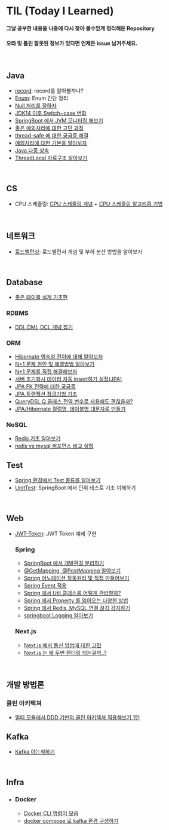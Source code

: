 # TIL (Today I Learned)
<b>그날 공부한 내용을 나중에 다시 찾아 볼수있게 정리해둔 Repository</b><br>
#### 오타 및 틀린 잘못된 정보가 있다면 언제든 issue 남겨주세요.

<br>

## Java 
- <a href="https://github.com/Hyeonqz/TIL/blob/master/Java/record%20%EB%A5%BC%20%EC%95%8C%EC%95%84%EB%B3%BC%EA%B9%8C%EB%82%98%3F.md">record</a>: record를 알아볼까나?
- <a href="https://github.com/Hyeonqz/TIL/blob/master/Java/enum%EC%9D%B4%EB%9E%80%3F.md">Enum</a>: Enum 간단 정리
- <a href="https://github.com/Hyeonqz/TIL/blob/master/Java/Null%20%EC%B2%98%EB%A6%AC%EB%A5%BC%20%EC%9E%98%ED%95%98%EC%9E%90.md">Null 처리를 잘하자</a>
- <a href="https://github.com/Hyeonqz/TIL/blob/master/Java/Switch%20%ED%91%9C%ED%98%84%EC%8B%9D%20after%20JDK14.md">JDK14 이후 Switch~case 변화 </a>
- <a href="https://github.com/Hyeonqz/TIL/blob/master/Java/SpringBoot%20%EC%97%90%EC%84%9C%20JVM%20%EB%AA%A8%EB%8B%88%ED%84%B0%EB%A7%81%EC%9D%84%20%ED%95%B4%EB%B3%B4%EC%9E%90.md">SpringBoot 에서 JVM 모니터링 해보기 </a>
- <a href="https://github.com/Hyeonqz/TIL/blob/master/Java/%EC%A2%8B%EC%9D%80%20%EC%98%88%EC%99%B8%20%EC%B2%98%EB%A6%AC%EB%8A%94%20%EB%AC%B4%EC%97%87%EC%9D%BC%EA%B9%8C.md">좋은 예외처리에 대한 고민 과정</a>
- <a href="https://github.com/Hyeonqz/TIL/blob/master/Java/thread-safe%20%EC%9D%B4%EB%9E%80%3F.md">thread-safe 에 대한 궁금증 해결</a>
- <a href="https://github.com/Hyeonqz/TIL/blob/master/Java/%EC%98%88%EC%99%B8%20%EC%B2%98%EB%A6%AC%20%EA%B8%B0%EB%B3%B8%3A%20throws%2C%20throw%2C%20Throwable%20%EC%A0%95%EB%A6%AC.md">예외처리에 대한 기본을 알아보자</a>
- <a href="https://url.kr/9zx6kn">Java 다중 상속</a>
- <a href="https://url.kr/5q5nxh">ThreadLocal 자료구조 알아보기</a> 

<br>

## CS
- CPU 스케줄링: <a href="https://github.com/Hyeonqz/Reading-Books/blob/main/%ED%98%BC%EC%9E%90%EA%B3%B5%EB%B6%80%ED%95%98%EB%8A%94%EC%9A%B4%EC%98%81%EC%B2%B4%EC%A0%9C/os/CPU%EC%8A%A4%EC%BC%80%EC%A4%84%EB%A7%81.md">CPU 스케줄링 개념</a> + <a href="https://github.com/Hyeonqz/Reading-Books/blob/main/%ED%98%BC%EC%9E%90%EA%B3%B5%EB%B6%80%ED%95%98%EB%8A%94%EC%9A%B4%EC%98%81%EC%B2%B4%EC%A0%9C/os/CPU%20%EC%8A%A4%EC%BC%80%EC%A4%84%EB%A7%81%20%EC%95%8C%EA%B3%A0%EB%A6%AC%EC%A6%98.md">CPU 스케줄링 알고리즘 기법</a>

<br>

## 네트워크
- <a href="https://github.com/Hyeonqz/Reading-Books/blob/main/IT%EC%97%94%EC%A7%80%EB%8B%88%EC%96%B4%EB%A5%BC%20%EC%9C%84%ED%95%9C%20%EB%84%A4%ED%8A%B8%EC%9B%8C%ED%81%AC%20%EC%9E%85%EB%AC%B8/%EB%A1%9C%EB%93%9C%EB%B0%B8%EB%9F%B0%EC%84%9C.md">로드밸런싱</a>: 로드밸런서 개념 및 부하 분산 방법을 알아보자

<br>

## Database
  - <a href="https://url.kr/divro4">좋은 테이블 설계 기초편</a>

  ### RDBMS
  - <a href="https://github.com/Hyeonqz/TIL/blob/master/Database/RDBMS/mysql/ddl%2Cdml%2Cdcl%20%EA%B0%9C%EB%85%90%20%EC%A0%95%EB%A6%AC.md">DDL,DML,DCL 개념 잡기</a>

  ### ORM
  - <a href="https://github.com/Hyeonqz/TIL/blob/master/Database/ORM/jpa-basic/docs/Part2/11%EC%9E%A5-%EC%98%81%EC%86%8D%EC%84%B1%EC%A0%84%EC%9D%B4.md">Hibernate 영속성 전이에 대해 알아보자</a>
  - <a href="https://github.com/Hyeonqz/TIL/blob/master/Database/ORM/jpa-basic/docs/Part3/N%2B1.md">N+1 문제 원인 및 해결방법 알아보기</a>
  - <a href="https://github.com/Hyeonqz/TIL/blob/master/Database/ORM/docs/N%2B1%20%EB%AC%B8%EC%A0%9C%20%EB%A7%8C%EB%93%A4%EA%B3%A0%20%EC%A7%81%EC%A0%91%20%ED%95%B4%EA%B2%B0%ED%95%B4%EB%B3%B4%EA%B8%B0.md">N+1 문제를 직접 해결해보자 </a> 
  - <a href="https://github.com/Hyeonqz/TIL/blob/master/Database/ORM/docs/%EC%84%9C%EB%B2%84%20%EC%B4%88%EA%B8%B0%ED%99%94%EC%8B%9C%20JPA%20%EB%8D%B0%EC%9D%B4%ED%84%B0%20%EC%9E%90%EB%8F%99%EC%9C%BC%EB%A1%9C%20%EB%84%A3%EA%B8%B0.md">서버 초기화시 데이터 자동 insert하기 설정(JPA)</a>
  - <a href="https://github.com/Hyeonqz/TIL/blob/master/Database/ORM/docs/JPA%20%EC%97%94%ED%8B%B0%ED%8B%B0%EC%99%80%20%EC%8B%A4%EC%A0%9C%20DB%20%EC%99%B8%EB%9E%98%ED%82%A4%20%EC%A0%84%EB%9E%B5%20%EA%B6%81%EA%B8%88%EC%A6%9D%20%ED%95%B4%EA%B2%B0.md">JPA FK 전략에 대한 궁금증</a>
  - <a href="https://github.com/Hyeonqz/TIL/blob/master/Database/ORM/docs/%ED%8A%B8%EB%9E%9C%EC%9E%AD%EC%85%98%20%EC%9E%A0%EA%B8%88%20%EA%B8%B0%EB%B2%95%20%EA%B8%B0%EC%B4%88.md">JPA 트랜잭션 잠금기법 기초</a>
  - <a href="https://github.com/Hyeonqz/TIL/blob/master/Database/ORM/docs/static%20final%EB%A1%9C%20%EC%84%A0%EC%96%B8%EB%90%9C%20QMember%EC%99%80%20final%20JpaQueryFactory%EB%A5%BC%20%EC%82%AC%EC%9A%A9.md">QueryDSL Q 클래스 전역 변수로 사용해도 괜찮을까?</a>
  - <a href="https://github.com/Hyeonqz/TIL/blob/master/Database/ORM/docs/Hiberante%20column%20%EB%8C%80%EB%AC%B8%EC%9E%90%EB%A1%9C%20%EC%83%9D%EC%84%B1%ED%95%98%EA%B8%B0.md">JPA/Hibernate 컬럼명, 테이블명 대문자로 만들기</a>

  ### NoSQL
  - <a href="https://github.com/Hyeonqz/TIL/blob/master/Database/NoSQL/Redis%20%EA%B8%B0%EC%B4%88.md">Redis 기초 알아보기</a>
  - <a href="https://github.com/Hyeonqz/TIL/blob/master/Database/NoSQL/Redis%20%EC%A1%B0%ED%9A%8C%EB%9E%91%20MySQL%20%EC%A1%B0%ED%9A%8C%20%EC%8B%9C%EA%B0%84%20%EC%A7%81%EC%A0%91%20%EC%95%8C%EC%95%84%EB%B3%B4%EC%9E%90.md">redis vs mysql 퍼포먼스 비교 실험</a>

## Test
- <a href="#">Spring 환경에서 Test 종류를 알아보기</a>
- <a href="https://github.com/Hyeonqz/TIL/tree/master/Test/UnitTest">UnitTest</a>: SpringBoot 에서 단위 테스트 기초 이해하기 

<br>

## Web
- <a href="https://github.com/Hyeonqz/TIL/tree/master/Practice/JWT-Token/JWT">JWT-Token</a>: JWT Token 예제 구현

  ### Spring
  - <a href="https://github.com/Hyeonqz/TIL/blob/master/Web/Spring/docs/%EA%B0%9C%EB%B0%9C%20%ED%99%98%EA%B2%BD%20%EB%B6%84%EB%A6%AC%ED%95%98%EA%B8%B0.md">SpringBoot 에서 개발환경 분리하기 </a>
  - <a href="https://github.com/Hyeonqz/TIL/blob/master/Web/Spring/docs/%40GetMapping%2C%20%40PostMapping%20%EC%9D%84%20%EC%95%8C%EC%95%84%EB%B3%B4%EC%9E%90.md">@GetMapping, @PostMapping 알아보기 </a>
  - <a href="https://github.com/Hyeonqz/TIL/blob/master/Web/Spring/docs/custom%20%EC%96%B4%EB%85%B8%ED%85%8C%EC%9D%B4%EC%85%98%EC%9D%84%20%EB%A7%8C%EB%93%A4%EC%96%B4%EB%B3%B4%EC%9E%90.md">Spring 어노테이션 작동원리 및 직접 만들어보기</a>
  - <a href="https://github.com/Hyeonqz/TIL/blob/master/Web/Spring/docs/Spring%20Event%20%EA%B8%B0%EB%B0%98%20%EC%95%84%ED%82%A4%ED%85%8D%EC%B3%90%20%EC%97%90%20%EB%8C%80%ED%95%98%EC%97%AC%20%EC%95%8C%EC%95%84%EB%B3%B4%EC%9E%90.md">Spring Event 적용</a>
  - <a href="https://github.com/Hyeonqz/TIL/blob/master/Web/Spring/docs/Spring%20%EC%97%90%EC%84%9C%20Util%20%ED%81%B4%EB%9E%98%EC%8A%A4%20%EA%B4%80%EB%A6%AC%ED%95%98%EA%B8%B0.md">Spring 에서 Util 클래스를 어떻게 관리할까?</a>
  - <a href="https://github.com/Hyeonqz/TIL/blob/master/Web/Spring/Spring%20%EC%97%90%EC%84%9C%20%EC%84%A4%EC%A0%95%20%ED%8C%8C%EC%9D%BC%EC%9D%84%20%EC%9D%BD%EC%96%B4%EC%98%A4%EB%8A%94%20%EB%8B%A4%EC%96%91%ED%95%9C%20%EB%B0%A9%EB%B2%95.md">Spring 에서 Property 를 읽어오는 다양한 방법</a>
  - <a href="https://url.kr/pjchqb">Spring 에서 Redis, MySQL 연결 끊김 감지하기</a>
  - <a href="https://url.kr/uxjor8">springboot Logging 알아보기</a>

  ### Next.js
  - <a href="https://github.com/Hyeonqz/TIL/blob/master/Web/NextJs/Next%20%EC%97%90%EC%84%9C%20API%20%ED%86%B5%EC%8B%A0%EC%9D%B4%20%EC%97%86%EC%9C%BC%EB%A9%B4%20'use%20client'%EC%99%80%20'use%20server'%EB%A5%BC%20%EC%84%A0%EC%96%B8%ED%95%A0%20%ED%95%84%EC%9A%94%EA%B0%80%20%EC%97%86%EB%82%98%3F.md">Next.js 에서 통신 방법에 대한 고민</a>
  - <a href="https://github.com/Hyeonqz/TIL/blob/master/Web/NextJs/Next.js%20%EC%9D%80%20%EC%99%9C%20%EB%91%90%EB%B2%88%20%EB%A0%8C%EB%8D%94%EB%A7%81%20%EB%90%98%EB%8A%94%EA%B1%B4%EA%B0%80.md">Next.js 는 왜 두번 렌더링 되는걸까..?</a>


<br>

## 개발 방법론
  ### 클린 아키텍쳐
  - <a href="https://github.com/Hyeonqz/TIL/blob/master/%EA%B0%9C%EB%B0%9C%EB%B0%A9%EB%B2%95%EB%A1%A0/DDD/%EB%A9%80%ED%8B%B0%EB%AA%A8%EB%93%88%EC%97%90%EC%84%9C%20DDD%20%26%20%ED%81%B4%EB%A6%B0%20%EC%95%84%ED%82%A4%ED%85%8D%EC%B3%90%20%EB%8F%84%EC%A0%84%EA%B8%B0.md">멀티 모듈에서 DDD 기반의 클린 아키텍쳐 적용해보기 1탄</a>


## Kafka
- <a href="https://github.com/Hyeonqz/TIL/blob/master/Kafka/Kafka%20%EA%B0%9C%EB%85%90%20%EB%8B%A4%EC%A7%80%EA%B8%B0.md">Kafka 아는척하기</a>

<br>

## Infra
- <a></a>

  ### Docker
    - <a href="https://github.com/Hyeonqz/TIL/blob/master/Infra/docker/docker%20%EB%AA%85%EB%A0%B9%EC%96%B4%20%EB%AA%A8%EC%9D%8C.md">Docker CLI 명령어 모음</a>
    - <a href="https://github.com/Hyeonqz/TIL/blob/master/Infra/docker/docker%20compose%20%EB%A5%BC%20%ED%99%9C%EC%9A%A9%ED%95%9C%20kafka%20%ED%99%98%EA%B2%BD%20%EA%B5%AC%EC%84%B1.md">docker compose 로 kafka 환경 구성하기</a>